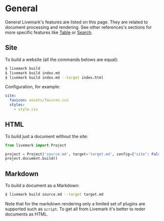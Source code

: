 # General

General Livemark's features are listed on this page. They are related to document processing and rendering. See other references's sections for more specific features like [Table](markdown.html#table) or [Search](navigation.html#search).

## Site

To build a website (all the commands belows are equal):

```bash
$ livemark build
$ livemark build index.md
$ livemark build index.md --target index.html
```

Configuration, for example:

```yaml
site:
  favicon: assets/favicon.ico
  styles:
    - style.css
```

## HTML

To build just a document without the site:

```python
from livemark import Project

project = Project('source.md', target='target.md', config={"site": False})
project.document.build()
```

## Markdown

To build a document as a Markdown:

```bash
$ livemark build source.md --target target.md
```

Note that for the markdown rendering only a limited set of plugins are supported such as `script`. To get all from Livemark it's better to reder documents as HTML.
